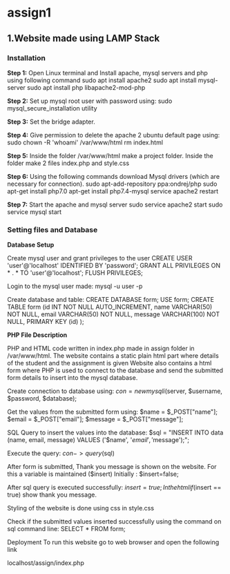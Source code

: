 # assign1

## **1.Website made using LAMP Stack**

### Installation
**Step 1:** Open Linux terminal and Install apache, mysql servers and php using following command
sudo apt install apache2
sudo apt install mysql-server
sudo apt install php libapache2-mod-php

**Step 2:** Set up mysql root user with password using:
sudo mysql_secure_installation utility 

**Step 3:** Set the bridge adapter.

**Step 4:** Give permission to delete the apache 2 ubuntu default page using:
sudo chown -R 'whoami' /var/www/html
rm index.html 

**Step 5:** Inside the folder /var/www/html make a project folder. Inside the folder make 2 files index.php and style.css

**Step 6:** Using the following commands download Mysql drivers (which are necessary for connection).
sudo apt-add-repository ppa:ondrej/php
sudo apt-get install php7.0
apt-get install php7.4-mysql
service apache2 restart

**Step 7:** Start the apache and mysql server
sudo service apache2 start 
sudo service mysql start

### **Setting files and Database**

**Database Setup**

Create mysql user and grant privileges to the user
CREATE USER 'user'@'localhost' IDENTIFIED BY 'password';
GRANT ALL PRIVILEGES ON * . * TO 'user'@'localhost';
FLUSH PRIVILEGES; 

Login to the mysql user made:
mysql -u user -p 

Create database and table:
CREATE DATABASE form;
USE form;
CREATE TABLE form 
    (id INT NOT NULL AUTO_INCREMENT, 
    name VARCHAR(50) NOT NULL, 
    email VARCHAR(50) NOT NULL, 
    message VARCHAR(100) NOT NULL,
    PRIMARY KEY (id)
    );
    
**PHP File Description**

PHP and HTML code written in index.php made in assign folder in /var/www/html. The website contains a static plain html part where details of the student and the assignment is given Website also contains a html form where PHP is used to connect to the database and send the submitted form details to insert into the mysql database.

Create connection to database using:
$con = new mysqli($server, $username, $password, $database);

Get the values from the submitted form using:
$name = $_POST["name"];
$email = $_POST["email"];
$message = $_POST["message"];

SQL Query to insert the values into the database:
$sql = "INSERT INTO data (name, email, message) VALUES ('$name', '$email', '$message');";

Execute the query:
$con->query($sql)

After form is submitted, Thank you message is shown on the website.
For this a variable is maintained ($insert) Initially : $insert=false;

After sql query is executed successfully: $insert=true;
In the html if($insert == true) show thank you message.

Styling of the website is done using css in style.css

Check if the submitted values inserted successfully using the command on sql command line: SELECT * FROM form;

Deployment
To run this website go to web browser and open the following link

  localhost/assign/index.php
